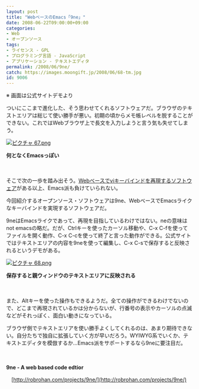 ```yaml
---
layout: post
title: "WebベースのEmacs「9ne」"
date: 2008-06-22T09:00:00+09:00
categories:
- Web
- オープンソース
tags: 
- ライセンス - GPL
- プログラミング言語 - JavaScript
- アプリケーション - テキストエディタ
permalink: /2008/06/9ne/
catch: https://images.moongift.jp/2008/06/68-tm.jpg
id: 9006
---
```

※ 画面は公式サイトデモより

  

ついにここまで進化した、そう思わせてくれるソフトウェアだ。ブラウザのテキストエリアは総じて使い勝手が悪い。初期の頃からメモ帳レベルを脱することができない。これではWebブラウザ上で長文を入力しようと言う気も失せてしまう。

  

[![ピクチャ 67.png](https://images.moongift.jp/2008/06/67-tm.jpg)](https://images.moongift.jp/2008/06/67.jpg)  
  
**何となくEmacsっぽい**

  

　

  

そこで次の一歩を踏み出そう。[Webベースでviキーバインドを再現するソフトウェア](http://www.moongift.jp/2008/05/jsvi/)がある以上、Emacs派も負けていられない。

  

今回紹介するオープンソース・ソフトウェアは9ne、WebベースでEmacsライクなキーバインドを実現するソフトウェアだ。

  
  
<!--more-->  

9neはEmacsライクであって、再現を目指しているわけではない。neの意味はnot emacsの略だ。だが、Ctrlキーを使ったカーソル移動や、C-x C-fを使ってファイルを開く動作、C-x C-cを使って終了と言った動作ができる。公式サイトではテキストエリアの内容を9neを使って編集し、C-x C-sで保存すると反映されるというデモがある。

  

[![ピクチャ 68.png](https://images.moongift.jp/2008/06/68-tm.jpg)](https://images.moongift.jp/2008/06/68.jpg)  
  
**保存すると親ウィンドウのテキストエリアに反映される**

  

　

  

また、Altキーを使った操作もできるようだ。全ての操作ができるわけでないので、どこまで再現されているかは分からないが、行番号の表示やカーソルの点滅などがそれっぽく、面白い動きになっている。

  

ブラウザ側でテキストエリアを使い勝手よくしてくれるのは、あまり期待できない。自分たちで独自に拡張していく方が早いだろう。WYIWYG系でいくか、テキストエディタを模倣するか…Emacs派をサポートするなら9neに要注目だ。

  

　

  

**9ne - A web based code edtior**  
  
　[http://robrohan.com/projects/9ne/](http://robrohan.com/projects/9ne/)

  
